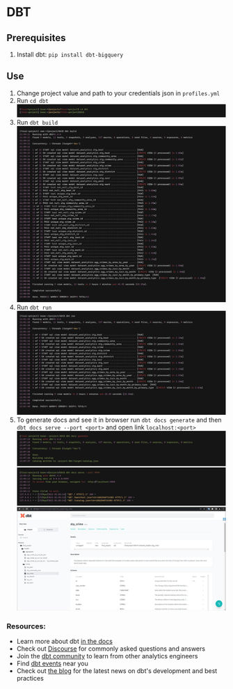 # DBT

## Prerequisites

1. Install dbt:
   `pip install dbt-bigquery`

## Use

1. Change project value and path to your credentials json in `profiles.yml`
2. Run `cd dbt`
   ![img.png](../poc/dbt/cd_dbt.png)
3. Run `dbt build`
   ![img.png](../poc/dbt/dbt_build.png)
4. Run `dbt run`
   ![img.png](../poc/dbt/dbt_run.png)
5. To generate docs and see it in browser run `dbt docs generate`
   and then `dbt docs serve --port <port>` and open link `localhost:<port>`
   ![img.png](../poc/dbt/dbt_docs_generate.png)
   ![img.png](../poc/dbt/dbt_docs_serve.png)
   ![img.png](../poc/dbt/dbt_docs_browser.png)

### Resources:

- Learn more about dbt [in the docs](https://docs.getdbt.com/docs/introduction)
- Check out [Discourse](https://discourse.getdbt.com/) for commonly asked questions and answers
- Join the [dbt community](http://community.getbdt.com/) to learn from other analytics engineers
- Find [dbt events](https://events.getdbt.com) near you
- Check out [the blog](https://blog.getdbt.com/) for the latest news on dbt's development and best practices
